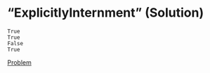 # “ExplicitlyInternment” (Solution)

```
True
True
False
True
```

[Problem](./ExplicitlyInternment-Q.md)